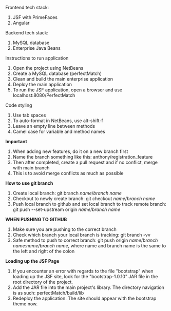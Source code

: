 Frontend tech stack:
1. JSF with PrimeFaces
2. Angular

Backend tech stack:
1. MySQL database
2. Enterprise Java Beans

Instructions to run application
1. Open the project using NetBeans
2. Create a MySQL database (perfectMatch)
3. Clean and build the main enterprise application
4. Deploy the main application
5. To run the JSF application, open a browser and use localhost:8080/PerfectMatch

Code styling
1. Use tab spaces
2. To auto-format in NetBeans, use alt-shift-f
3. Leave an empty line between methods
4. Camel case for variable and method names

**Important**
1. When adding new features, do it on a new branch first
2. Name the branch something like this: anthony/registration_feature
3. Then after completed, create a pull request and if no conflict, merge with main branch
4. This is to avoid merge conflicts as much as possible

**How to use git branch**
1. Create local branch: git branch *name*/*branch name*
2. Checkout to newly create branch: git checkout *name*/*branch name*
3. Push local branch to github and set local branch to track remote branch: git push --set-upstream origin *name*/*branch name*

**WHEN PUSHING TO GITHUB**
1. Make sure you are pushing to the correct branch
2. Check which branch your local branch is tracking: git branch -vv
3. Safe method to push to correct branch: git push origin *name*/*branch name*:*name*/*branch name*, where name and branch name is the same to the left and right of the colon

**Loading up the JSF Page**
1. If you encounter an error with regards to the file "bootstrap" when loading up the JSF site, look for the "bootstrap-1.0.10" JAR file in the root directory of the project. 
2. Add the JAR file into the main project's library. The directory navigation is as such: perfectMatch/build/lib
3. Redeploy the application. The site should appear with the bootstrap theme now.
